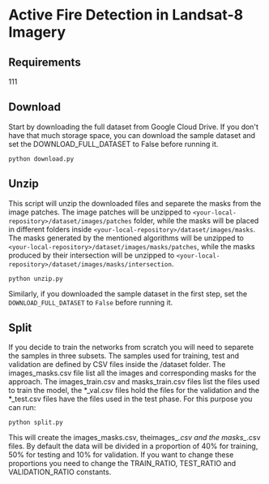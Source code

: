 # Active Fire Detection in Landsat-8 Imagery
## Requirements
111
## Download
Start by downloading the full dataset from Google Cloud Drive. If you don't have that much storage space, you can download the sample dataset and set the DOWNLOAD_FULL_DATASET to False before running it.
```shell
python download.py
```
## Unzip
This script will unzip the downloaded files and separete the masks from the image patches. The image patches will be unzipped to `<your-local-repository>/dataset/images/patches` folder, while the masks will be placed in different folders inside `<your-local-repository>/dataset/images/masks`. The masks generated by the mentioned algorithms will be unzipped to `<your-local-repository>/dataset/images/masks/patches`, while the masks produced by their intersection will be unzipped to `<your-local-repository>/dataset/images/masks/intersection`. 
```shell
python unzip.py
```
Similarly, if you downloaded the sample dataset in the first step, set the `DOWNLOAD_FULL_DATASET` to `False` before running it.
## Split
If you decide to train the networks from scratch you will need to separete the samples in three subsets. The samples used for training, test and validation are defined by CSV files inside the <model path>/dataset folder. The images_masks.csv file list all the images and corresponding masks for the approach. The images_train.csv and masks_train.csv files list the files used to train the model, the *_val.csv files hold the files for the validation and the *_test.csv files have the files used in the test phase. For this purpose you can run:
```shell
python split.py
```
This will create the images_masks.csv, theimages_*.csv and the masks_*.csv files. By default the data will be divided in a proportion of 40% for training, 50% for testing and 10% for validation. If you want to change these proportions you need to change the TRAIN_RATIO, TEST_RATIO and VALIDATION_RATIO constants.
